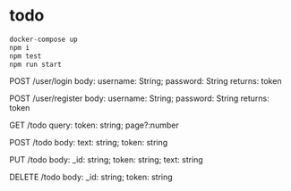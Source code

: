 # todo
```javascript
docker-compose up
npm i
npm test
npm run start
```

POST /user/login
  body:
    username: String; password: String
  returns:
    token

POST /user/register
  body:
    username: String; password: String
  returns:
    token

GET /todo
  query:
    token: string; page?:number

POST /todo
  body:
    text: string; token: string

PUT /todo
  body:
    _id: string; token: string; text: string
    
DELETE /todo
  body: 
    _id: string; token: string
